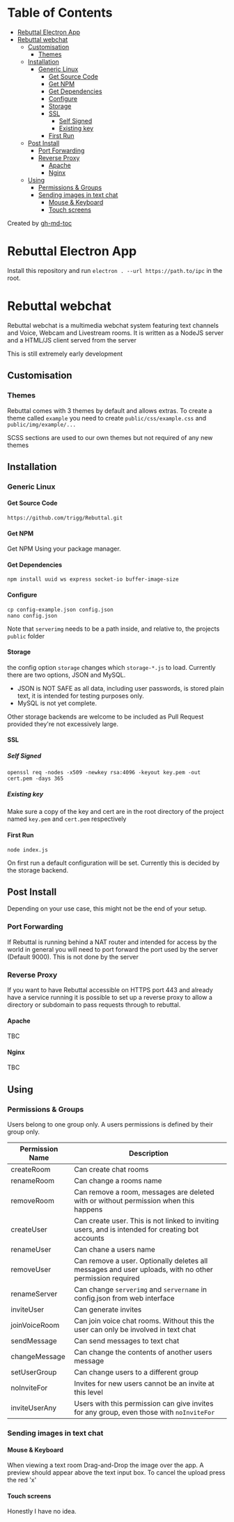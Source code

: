 Table of Contents
=================
   * [Rebuttal Electron App](#rebuttal-electron-app)
   * [Rebuttal webchat](#rebuttal-webchat)
      * [Customisation](#customisation)
         * [Themes](#themes)
      * [Installation](#installation)
         * [Generic Linux](#generic-linux)
            * [Get Source Code](#get-source-code)
            * [Get NPM](#get-npm)
            * [Get Dependencies](#get-dependencies)
            * [Configure](#configure)
            * [Storage](#storage)
            * [SSL](#ssl)
               * [Self Signed](#self-signed)
               * [Existing key](#existing-key)
            * [First Run](#first-run)
      * [Post Install](#post-install)
         * [Port Forwarding](#port-forwarding)
         * [Reverse Proxy](#reverse-proxy)
            * [Apache](#apache)
            * [Nginx](#nginx)
      * [Using](#using)
         * [Permissions &amp; Groups](#permissions--groups)
         * [Sending images in text chat](#sending-images-in-text-chat)
            * [Mouse &amp; Keyboard](#mouse--keyboard)
            * [Touch screens](#touch-screens)

Created by [gh-md-toc](https://github.com/ekalinin/github-markdown-toc)

# Rebuttal Electron App

Install this repository and run `electron . --url https://path.to/ipc` in the root. 

# Rebuttal webchat

Rebuttal webchat is a multimedia webchat system featuring text channels and Voice, Webcam and Livestream rooms. It is written as a NodeJS server and a HTML/JS client served from the server

This is still extremely early development

## Customisation

### Themes

Rebuttal comes with 3 themes by default and allows extras. To create a theme called `example` you need to create `public/css/example.css` and `public/img/example/...`

SCSS sections are used to our own themes but not required of any new themes

## Installation

### Generic Linux

#### Get Source Code

`https://github.com/trigg/Rebuttal.git`

#### Get NPM

Get NPM Using your package manager. 

#### Get Dependencies

`npm install uuid ws express socket-io buffer-image-size`

#### Configure

```
cp config-example.json config.json
nano config.json
```

Note that `serverimg` needs to be a path inside, and relative to, the projects `public` folder

#### Storage

the config option `storage` changes which `storage-*.js` to load. Currently there are two options, JSON and MySQL. 

- JSON is NOT SAFE as all data, including user passwords, is stored plain text, it is intended for testing purposes only.
- MySQL is not yet complete.

Other storage backends are welcome to be included as Pull Request provided they're not excessively large.

#### SSL

##### Self Signed

```
openssl req -nodes -x509 -newkey rsa:4096 -keyout key.pem -out cert.pem -days 365
```

##### Existing key

Make sure a copy of the key and cert are in the root directory of the project named `key.pem` and `cert.pem` respectively

#### First Run

`node index.js`

On first run a default configuration will be set. Currently this is decided by the storage backend.

## Post Install

Depending on your use case, this might not be the end of your setup.

### Port Forwarding

If Rebuttal is running behind a NAT router and intended for access by the world in general you will need to port forward the port used by the server (Default 9000). This is not done by the server

### Reverse Proxy

If you want to have Rebuttal accessible on HTTPS port 443 and already have a service running it is possible to set up a reverse proxy to allow a directory or subdomain to pass requests through to rebuttal.

#### Apache

TBC

#### Nginx

TBC

## Using

### Permissions & Groups

Users belong to one group only. A users permissions is defined by their group only.


| Permission Name | Description         |
| --------------- | ------------------- |
| createRoom      | Can create chat rooms |
| renameRoom      | Can change a rooms name |
| removeRoom      | Can remove a room, messages are deleted with or without permission when this happens |
| createUser      | Can create user. This is not linked to inviting users, and is intended for creating bot accounts |
| renameUser      | Can chane a users name |
| removeUser      | Can remove a user. Optionally deletes all messages and user uploads, with no other permission required |
| renameServer    | Can change `serverimg` and `servername` in config.json from web interface |
| inviteUser      | Can generate invites |
| joinVoiceRoom   | Can join voice chat rooms. Without this the user can only be involved in text chat |
| sendMessage     | Can send messages to text chat |
| changeMessage   | Can change the contents of another users message |
| setUserGroup    | Can change users to a different group |
| noInviteFor     | Invites for new users cannot be an invite at this level |
| inviteUserAny   | Users with this permission can give invites for any group, even those with `noInviteFor` |

### Sending images in text chat


#### Mouse & Keyboard

When viewing a text room Drag-and-Drop the image over the app. A preview should appear above the text input box. To cancel the upload press the red 'x'

#### Touch screens

Honestly I have no idea.




